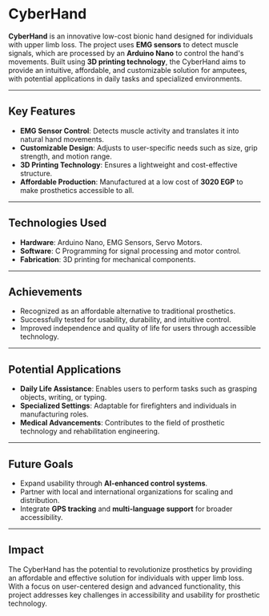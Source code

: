 # **CyberHand**

**CyberHand** is an innovative low-cost bionic hand designed for individuals with upper limb loss. The project uses **EMG sensors** to detect muscle signals, which are processed by an **Arduino Nano** to control the hand's movements. Built using **3D printing technology**, the CyberHand aims to provide an intuitive, affordable, and customizable solution for amputees, with potential applications in daily tasks and specialized environments.

---

## **Key Features**
- **EMG Sensor Control**: Detects muscle activity and translates it into natural hand movements.
- **Customizable Design**: Adjusts to user-specific needs such as size, grip strength, and motion range.
- **3D Printing Technology**: Ensures a lightweight and cost-effective structure.
- **Affordable Production**: Manufactured at a low cost of **3020 EGP** to make prosthetics accessible to all.

---

## **Technologies Used**
- **Hardware**: Arduino Nano, EMG Sensors, Servo Motors.
- **Software**: C Programming for signal processing and motor control.
- **Fabrication**: 3D printing for mechanical components.

---

## **Achievements**
- Recognized as an affordable alternative to traditional prosthetics.
- Successfully tested for usability, durability, and intuitive control.
- Improved independence and quality of life for users through accessible technology.

---

## **Potential Applications**
- **Daily Life Assistance**: Enables users to perform tasks such as grasping objects, writing, or typing.
- **Specialized Settings**: Adaptable for firefighters and individuals in manufacturing roles.
- **Medical Advancements**: Contributes to the field of prosthetic technology and rehabilitation engineering.

---

## **Future Goals**
- Expand usability through **AI-enhanced control systems**.
- Partner with local and international organizations for scaling and distribution.
- Integrate **GPS tracking** and **multi-language support** for broader accessibility.

---

## **Impact**
The CyberHand has the potential to revolutionize prosthetics by providing an affordable and effective solution for individuals with upper limb loss. With a focus on user-centered design and advanced functionality, this project addresses key challenges in accessibility and usability for prosthetic technology.

